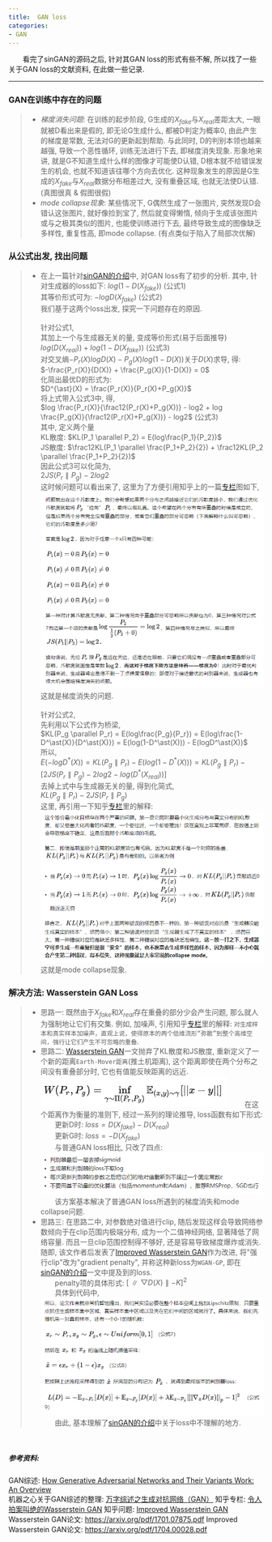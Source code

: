```yaml
---
title:  GAN loss
categories:
- GAN
---
```


&emsp;&emsp;看完了sinGAN的源码之后, 针对其GAN loss的形式有些不解, 所以找了一些关于GAN loss的文献资料, 在此做一些记录.

***
### GAN在训练中存在的问题
>+ *梯度消失问题*: 在训练的起步阶段, G生成的$X_{fake}$与$X_{real}$差距太大, 一眼就被D看出来是假的, 即无论G生成什么, 都被D判定为概率0, 由此产生的梯度是常数, 无法对G的更新起到帮助. 与此同时, D的判别本领也越来越强, 导致一个恶性循环, 训练无法进行下去, 即梯度消失现象. 形象地来讲, 就是G不知道生成什么样的图像才可能使D认错, D根本就不给错误发生的机会, 也就不知道该往哪个方向去优化. 这种现象发生的原因是G生成的$X_{fake}$与$X_{real}$数据分布相差过大, 没有重叠区域, 也就无法使D认错. (真图很真 & 假图很假)
>+ *mode collapse现象*: 某些情况下, G偶然生成了一张图片, 突然发现D会错认这张图片, 就好像捡到宝了, 然后就变得懒惰, 倾向于生成该张图片或与之极其类似的图片, 也能使训练进行下去, 最终导致生成的图像缺乏多样性, 重复性高, 即mode collapse. (有点类似于陷入了局部次优解)

### 从公式出发, 找出问题
>+ 在上一篇针对[sinGAN的介绍][4]中, 对GAN loss有了初步的分析. 其中, 针对生成器的loss如下:
$log(1-D(X_{fake}))$ (公式1)  
其等价形式可为:
$-logD(X_{fake})$ (公式2)  
我们基于这两个loss出发, 探究一下问题存在的原因.  
<br
/>
针对公式1,  
其加上一个与生成器无关的量, 变成等价形式(易于后面推导)  
$log(D(X_{real})) + log(1-D(X_{fake}))$ (公式3)  
对交叉熵$-P_r(X)logD(X)-P_g(X)log(1-D(X))$关于$D(X)$求导, 得:  
$-\frac{P_r(X)}{D(X)} + \frac{P_g(X)}{1-D(X)} = 0$  
化简出最优D的形式为:  
$D^{\ast}(X) = \frac{P_r(X)}{P_r(X)+P_g(X)}$  
将上式带入公式3中, 得,    
$log \frac{P_r(X)}{\frac12(P_r(X)+P_g(X))} - log2 + log \frac{P_g(X)}{\frac12(P_r(X)+P_g(X))} - log2$  (公式3)  
其中, 定义两个量  
KL散度:  $KL(P_1 \parallel P_2) = E(log\frac{P_1}{P_2})$  
JS散度:  $\frac12KL(P_1 \parallel \frac{P_1+P_2}{2}) + \frac12KL(P_2 \parallel \frac{P_1+P_2}{2})$  
因此公式3可以化简为,  
$2JS(P_r \parallel P_g) - 2log2$  
这时候问题可以看出来了, 这里为了方便引用知乎上的一篇[专栏][1]图如下,  
![](/assets/images/GANloss/1.png)
这就是梯度消失的问题.  
<br
/>
针对公式2,  
先利用以下公式作为桥梁,  
$KL(P_g \parallel P_r) = E(log\frac{P_g}{P_r}) = E(log\frac{1-D^\ast(X)}{D^\ast(X)}) = E(log(1-D^\ast(X))) - E(logD^\ast(X))$  
所以,  
$E(-logD^\ast(X)) = KL(P_g \parallel P_r) - E(log(1-D^\ast(X))) = KL(P_g \parallel P_r) - [2JS(P_r \parallel P_g) - 2log2 - log(D^\ast(X_{real}))]$  
去掉上式中与生成器无关的量, 得到化简式,  
$KL(P_g \parallel P_r) - 2JS(P_r \parallel P_g)$  
这里, 再引用一下知乎[专栏][1]里的解释:  
![](/assets/images/GANloss/2.png)
这就是mode collapse现象.

### 解决方法: Wasserstein GAN Loss
>+ 思路一: 既然由于$X_{fake}$和$X_{real}$存在重叠的部分少会产生问题, 那么就人为强制地让它们有交集. 例如, 加噪声, 引用知乎[专栏][1]里的解释: `对生成样本和真实样本加噪声，直观上说，使得原本的两个低维流形“弥散”到整个高维空间，强行让它们产生不可忽略的重叠`.  
>+ 思路二: [Wasserstein GAN][2]一文抛弃了KL散度和JS散度, 重新定义了一个新的距离`Earth-Mover距离`(推土机距离), 这个距离即使在两个分布之间没有重叠部分时, 它也有值能反映距离的远近.
![](/assets/images/GANloss/3.png)
&emsp;&emsp;在这个距离作为衡量的准则下, 经过一系列的理论推导, loss函数有如下形式:
&emsp;&emsp;更新D时:  $loss=D(X_{fake}) - D(X_{real})$  
&emsp;&emsp;更新G时:  $loss=-D(X_{fake})$  
&emsp;&emsp;与普通GAN loss相比, 只改了四点:
![](/assets/images/GANloss/4.png)
&emsp;&emsp;该方案基本解决了普通GAN loss所遇到的梯度消失和mode collapse问题.
>+ 思路三: 在思路二中, 对参数绝对值进行clip, 随后发现这样会导致网络参数倾向于在clip范围内极端分布, 成为一个二值神经网络, 显著降低了网络容量. 而且一旦clip范围控制得不够好, 还是容易导致梯度爆炸或消失. 随即, 该文作者后发表了[Improved Wasserstein GAN][3]作为改进, 将"强行clip"改为"gradient penalty", 并称这种新loss为`WGAN-GP`, 即在[sinGAN的介绍][4]一文中提及到的loss.  
&emsp;&emsp;penalty项的具体形式: $[\parallel \bigtriangledown D(X) \parallel - K]^2$  
&emsp;&emsp;具体到代码中, 
![](/assets/images/GANloss/5.png)
&emsp;&emsp;由此, 基本理解了[sinGAN的介绍][4]中关于loss中不理解的地方.

<br
/>
##### 参考资料:
GAN综述: [How Generative Adversarial Networks and Their Variants Work: An Overview](https://arxiv.xilesou.top/pdf/1711.05914.pdf)  
机器之心关于GAN综述的整理: [万字综述之生成对抗网络（GAN）](https://www.jiqizhixin.com/articles/2019-03-19-12?from=synced&keyword=GAN)
知乎专栏: [令人拍案叫绝的Wasserstein GAN][1]
知乎问题: [Improved Wasserstein GAN](https://www.zhihu.com/question/52602529/answer/158727900)
Wasserstein GAN论文: https://arxiv.org/pdf/1701.07875.pdf
Improved Wasserstein GAN论文: https://arxiv.org/pdf/1704.00028.pdf

[1]: https://zhuanlan.zhihu.com/p/25071913
[2]: https://arxiv.org/pdf/1701.07875.pdf
[3]: https://arxiv.org/pdf/1704.00028.pdf
[4]: https://fengweiustc.github.io/paper-20reading/2019/11/03/sinGan/#



